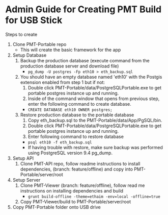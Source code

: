# Admin Guide for Creating PMT Build for USB Stick

Steps to create
1. Clone PMT-Portable repo
   - This will create the basic framework for the app
1. Setup Database
   1. Backup the production database (execute command from the production database server and download file)
      - ``pg_dump -U postgres -Fp eth10 > eth_backup.sql``
   2. You should have an empty database named 'eth10' with the Postgis extension enabled from step 1 but if not:
      1. Double click PMT-Portable/data/PostgreSQLPortable.exe to get portable postgres instance up and running.
      2. Inside of the command window that opens from previous step, enter the following command to create database.
      - ``CREATE DATABASE eth10 OWNER postgres;``
   3. Restore production database to the portable database
      1. Copy eth_backup.sql to the PMT-Portable/data/App/PgSQL/bin.
      2. Double click PMT-Portable/data/PostgreSQLPortable.exe to get portable postgres instance up and running.
      3. Enter following command to restore database
      - ``psql eth10 -f eth_backup.sql``
      - If having trouble with restore, make sure backup was performed using PostgreSQL version 9.4 pg_dump.
1. Setup API
   1. Clone PMT-API repo, follow readme instructions to install dependencies, (branch: feature/offline) and copy into PMT-Portable/server/root
2. Setup Server
   1. Clone PMT-Viewer (branch: feature/offline), follow read me instructions on installing dependencies and build
       - ``grunt build-offline -theme=ethaim -env=local -offline=true``
   2. Copy PMT-Viewer/build to PMT-Portable/server/root
3. Copy PMT-Portable folder onto USB drive
